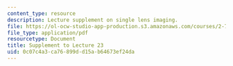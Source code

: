 ```yaml
---
content_type: resource
description: Lecture supplement on single lens imaging.
file: https://ol-ocw-studio-app-production.s3.amazonaws.com/courses/2-71-optics-spring-2009/0c07c4a3ca76899dd15ab64673ef24da_MIT2_71S09_supp23.pdf
file_type: application/pdf
resourcetype: Document
title: Supplement to Lecture 23
uid: 0c07c4a3-ca76-899d-d15a-b64673ef24da
---
```

